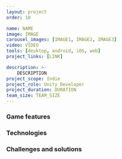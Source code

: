 ```yaml
---
layout: project
order: 10

name: NAME
image: IMAGE
carousel_images: [IMAGE1, IMAGE2, IMAGE3]
video: VIDEO
tools: [desktop, android, iOS, web]
project_links: [LINK]

description: >-
    DESCRIPTION
project_scope: Indie
project_role: Unity Developer
project_duration: DURATION
team_size: TEAM_SIZE
---
```


### Game features

### Technologies

### Challenges and solutions
